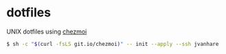 # dotfiles
UNIX dotfiles using [chezmoi](https://www.chezmoi.io/)

```sh
$ sh -c "$(curl -fsLS git.io/chezmoi)" -- init --apply --ssh jvanhare
```
